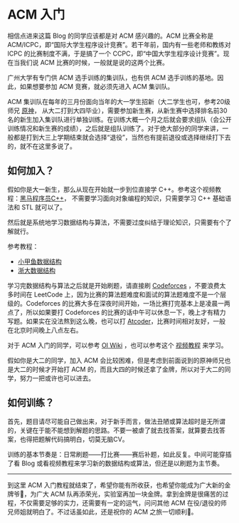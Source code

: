 # ACM 入门

相信点进来这篇 Blog 的同学应该都是对 ACM 感兴趣的。ACM 比赛全称是 ACM/ICPC，即“国际大学生程序设计竞赛”。若干年前，国内有一些老师和教练对 ICPC 的比赛制度不满，于是搞了一个 CCPC，即“中国大学生程序设计竞赛”。现在当我们说 ACM 比赛的时候，一般就是说的这两个比赛。

广州大学有专门供 ACM 选手训练的集训队，也有供 ACM 选手训练的基地。因此，如果想要参加 ACM 竞赛，就必须先进入 ACM 集训队。

ACM 集训队在每年的三月份面向当年的大一学生招新（大二学生也可，参考20级师兄 [原神](https://space.bilibili.com/24854515)， 从大二打到大四毕业），需要参加新生赛，从新生赛中选择排名前30名的新生加入集训队进行单独训练。在训练大概一个月之后就会要求组队（会公开训练情况和新生赛的成绩），之后就是组队训练了。对于绝大部分的同学来讲，一般都是打到大三上学期结束就会选择“退役”，当然也有提前退役或选择继续打下去的，就不在这里多说了。

## 如何加入？

假如你是大一新生，那么从现在开始就一步到位直接学 C++。参考这个视频教程：[黑马程序员C++](https://www.bilibili.com/video/BV1et411b73)， 不需要学习面向对象编程的知识，只需要学习 C++ 基础语法和 STL 就可以了。

然后就是系统地学习数据结构与算法，不需要过度纠结于理论知识，只需要有个了解就行。

参考教程：
+ [小甲鱼数据结构](https://www.bilibili.com/video/BV1jW411K7yg)
+ [浙大数据结构](https://www.icourse163.org/course/ZJU-93001)

学习完数据结构与算法之后就是开始刷题，请直接刷 [Codeforces](https://codeforces.com/) ，不要浪费太多时间在 LeetCode 上，因为比赛的算法题难度和面试的算法题难度不是一个层级的。Codeforces 的比赛大多在深夜时间开始，一场比赛打完基本上是凌晨一两点了，所以如果要打 Codeforces 的比赛的话中午可以休息一下，晚上才有精力写题。如果实在没法熬到这么晚，也可以打 [Atcoder](https://atcoder.jp/)，比赛时间相对友好，一般在北京时间晚上八点左右。

对于 ACM 入门的同学，可以参考 [OI Wiki](https://oi-wiki.org/) ，也可以参考这个 [视频教程](https://www.bilibili.com/video/BV1pE411E7RV) 来学习。

假如你是大二的同学，加入 ACM 会比较困难，但是考虑到前面说到的原神师兄也是大二的时候才开始打 ACM 的，而且大四的时候还拿了金牌，所以对于大二的同学，努力一把或许也可以进去。

## 如何训练？

首先，题目请尽可能自己做出来，对于新手而言，做法丑陋或算法超时是无所谓的，关键在于能不能想到解题的思路。不要一被虐了就去找答案，就算要去找答案，也得把题解代码搞明白，切莫无脑CV。

训练的基本节奏是：日常刷题——打比赛——赛后补题，如此反复。中间可能穿插了看 Blog 或看视频教程来学习新的数据结构或算法，但还是以刷题为主节奏。

---

到这里 ACM 入门教程就结束了，希望你能有所收获，也希望你能成为广大新的金牌爷🏅，为广大 ACM 队再添荣光，实验室再加一块金牌。拿到金牌是很痛苦的过程，不仅需要足够的实力，还需要有一定的运气，问问其他 ACM 在役/退役的师兄师姐就明白了。不过话虽如此，还是祝你的 ACM 之旅一切顺利🎉。